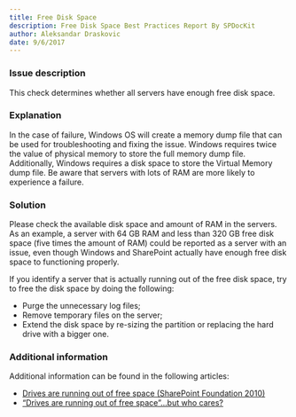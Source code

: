 ```yaml
---
title: Free Disk Space
description: Free Disk Space Best Practices Report By SPDocKit
author: Aleksandar Draskovic
date: 9/6/2017
---
```

### Issue description

This check determines whether all servers have enough free disk space.

### Explanation

In the case of failure, Windows OS will create a memory dump file that can be used for troubleshooting and fixing the issue. Windows requires twice the value of physical memory to store the full memory dump file. Additionally, Windows requires a disk space to store the Virtual Memory dump file. Be aware that servers with lots of RAM are more likely to experience a failure.

### Solution

Please check the available disk space and amount of RAM in the servers. As an example, a server with 64 GB RAM and less than 320 GB free disk space (five times the amount of RAM) could be reported as a server with an issue, even though Windows and SharePoint actually have enough free disk space to functioning properly.

If you identify a server that is actually running out of the free disk space, try to free the disk space by doing the following:

* Purge the unnecessary log files;
* Remove temporary files on the server;
* Extend the disk space by re-sizing the partition or replacing the hard drive with a bigger one.

### Additional information

Additional information can be found in the following articles:


* <a href="https://technet.microsoft.com/en-us/library/ff805057(v=office.14).aspx">Drives are running out of free space (SharePoint Foundation 2010)</a>
* [“Drives are running out of free space”…but who cares?](http://blogs.msdn.com/b/briangre/archive/2011/12/01/quot-drives-are-running-out-of-free-space-quot-but-who-cares.aspx)
